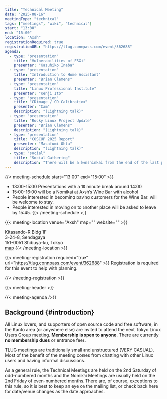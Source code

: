 ```yaml
---
title: "Technical Meeting"
date: "2025-08-16"
meetingType: "technical"
tags: ["meetings", "wiki", "technical"]
start: "13:00"
end: "15:00"
location: "Axsh"
registrationRequired: true
registrationURL: "https://tlug.connpass.com/event/362688"
agenda:
  - type: "presentation"
    title: "Vulnerabilities of ESXi"
    presenter: "Kazuhiko Inaba"
  - type: "presentation"
    title: "Introduction to Home Assistant"
    presenter: "Brian Clemens"
  - type: "presentation"
    title: "Linux Professional Institute"
    presenter: "Kenji Ito"
  - type: "presentation"
    title: "CDimage / CD Calibration"
    presenter: "Cam"
    description: "(Lightning talk)"
  - type: "presentation"
    title: "Rocky Linux Project Update"
    presenter: "Brian Clemens"
    description: "(Lightning talk)"
  - type: "presentation"
    title: "COSCUP 2025 Report"
    presenter: "Masafumi Ohta"
    description: "(Lightning talk)"
  - type: "social"
    title: "Social Gathering"
    description: "There will be a konshinkai from the end of the last presentation until closing at 16:00."
---
```


{{< meeting-schedule start="13:00" end="15:00" >}}
* 13:00-15:00 Presentations with a 10 minute break around 14:00
* 15:00-16:00 will be a Nomikai at Axsh’s Wine Bar with alcohol
* People interested in becoming paying customers for the Wine Bar, will be welcome to stay.
* People interested in moving on to another place will be asked to leave by 15:45.
{{< /meeting-schedule >}}

{{< meeting-location venue="Axsh" map="" website="" >}}

Kitasando-R Bldg 1F<br />
3-24-8, Sendagaya<br />
151-0051 Shibuya-ku, Tokyo<br />
[map](https://maps.app.goo.gl/3CRS3ovorqYZorsk8)
{{< /meeting-location >}}

{{< meeting-registration required="true" url="https://tlug.connpass.com/event/362688" >}}
Registration is required for this event to help with planning.
<!-- REVIEW: Verify registration URL is working before announcing -->
{{< /meeting-registration >}}

{{< meeting-header >}}

{{< meeting-agenda />}}

## Background {#introduction}

All Linux lovers, and supporters of open source code and free software, in
the Kanto area (or anywhere else) are invited to attend the next Tokyo Linux
Users Group meeting. **Membership is open to anyone**. There are
currently **no membership dues** or entrance fees.

TLUG meetings are traditionally small and unstructured (VERY CASUAL). Most
of the benefit of the meeting comes from chatting with other Linux users and
having informal discussions.

As a general rule, the Technical Meetings are held on the 2nd Saturday of
odd-numbered months and the Nomikai Meetings are usually held on the 2nd
Friday of even-numbered months. There are, of course, exceptions to this
rule, so it is best to keep an eye on the mailing list, or check back here
for date/venue changes as the date approaches.

